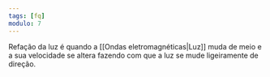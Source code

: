 ```yaml
---
tags: [fq]
modulo: 7
---
```


Refação da luz é quando a [[Ondas eletromagnéticas|Luz]] muda de meio e a sua velocidade se altera fazendo com que a luz se mude ligeiramente de direção.